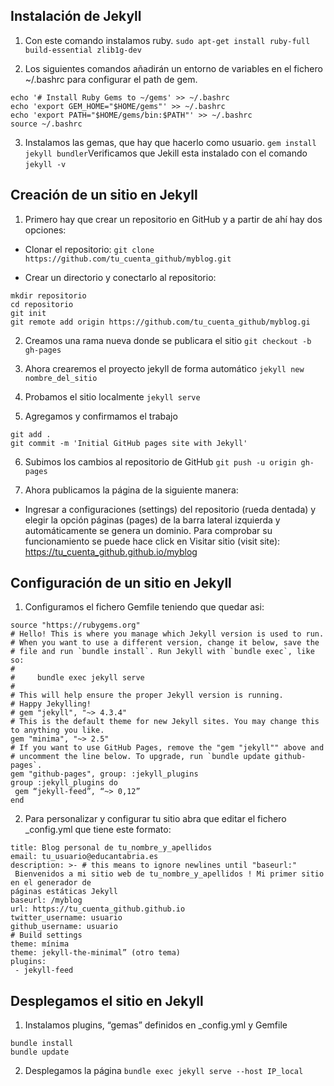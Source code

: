 ## Instalación de Jekyll

1. Con este comando instalamos ruby.
```sudo apt-get install ruby-full build-essential zlib1g-dev```

2. Los  siguientes comandos añadirán un entorno de variables en el fichero ~/.bashrc para configurar el path  de gem.
````
echo '# Install Ruby Gems to ~/gems' >> ~/.bashrc
echo 'export GEM_HOME="$HOME/gems"' >> ~/.bashrc
echo 'export PATH="$HOME/gems/bin:$PATH"' >> ~/.bashrc
source ~/.bashrc
````

3. Instalamos las gemas, que hay que hacerlo como usuario.
``gem install jekyll bundler``Verificamos que Jekill esta instalado con el comando ``jekyll -v``

## Creación de un sitio en Jekyll

1. Primero hay que crear un repositorio en GitHub y a partir de ahí hay dos opciones:

- Clonar el repositorio: ``git clone https://github.com/tu_cuenta_github/myblog.git``

- Crear un directorio y conectarlo al repositorio: 
````
mkdir repositorio
cd repositorio
git init
git remote add origin https://github.com/tu_cuenta_github/myblog.gi
````

2. Creamos una rama nueva donde se publicara el sitio ``git checkout -b gh-pages``

3. Ahora crearemos el proyecto jekyll de forma automático ``jekyll new nombre_del_sitio``

4. Probamos el sitio localmente ``jekyll serve``

5. Agregamos y confirmamos el trabajo 
````
git add .
git commit -m 'Initial GitHub pages site with Jekyll'
````

6. Subimos los cambios al repositorio de GitHub ``git push -u origin gh-pages`` 

7. Ahora publicamos la página de la siguiente manera:

- Ingresar a configuraciones (settings) del repositorio (rueda dentada) y elegir la opción páginas  (pages) de la barra lateral izquierda y automáticamente se genera un dominio. Para comprobar su  funcionamiento se puede hace click en Visitar sitio (visit site): https://tu_cuenta_github.github.io/myblog

## Configuración de un sitio en Jekyll

1. Configuramos el fichero Gemfile teniendo que quedar asi:
````
source "https://rubygems.org"
# Hello! This is where you manage which Jekyll version is used to run.
# When you want to use a different version, change it below, save the
# file and run `bundle install`. Run Jekyll with `bundle exec`, like so:
#
#     bundle exec jekyll serve
#
# This will help ensure the proper Jekyll version is running.
# Happy Jekylling!
# gem "jekyll", "~> 4.3.4"
# This is the default theme for new Jekyll sites. You may change this to anything you like.
gem "minima", "~> 2.5"
# If you want to use GitHub Pages, remove the "gem "jekyll"" above and
# uncomment the line below. To upgrade, run `bundle update github-pages`.
gem "github-pages", group: :jekyll_plugins
group :jekyll_plugins do
 gem “jekyll-feed”, “~> 0,12”
end
````

2. Para personalizar y configurar tu sitio abra que editar el fichero _config.yml que tiene este formato:
````
title: Blog personal de tu_nombre_y_apellidos
email: tu_usuario@educantabria.es
description: >- # this means to ignore newlines until "baseurl:"
 Bienvenidos a mi sitio web de tu_nombre_y_apellidos ! Mi primer sitio en el generador de 
páginas estáticas Jekyll 
baseurl: /myblog
url: https://tu_cuenta_github.github.io
twitter_username: usuario
github_username: usuario
# Build settings
theme: mínima
theme: jekyll-the-minimal” (otro tema)
plugins:
 - jekyll-feed
````

## Desplegamos el sitio en Jekyll

1. Instalamos plugins, “gemas” definidos en _config.yml y Gemfile
````
bundle install
bundle update
````

2. Desplegamos la página ``bundle exec jekyll serve --host IP_local``